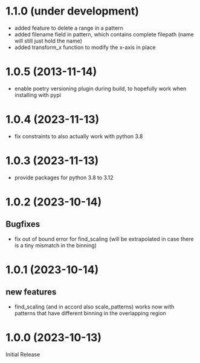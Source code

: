# 1.1.0 (under development)

- added feature to delete a range in a pattern
- added filename field in pattern, which contains complete filepath (name will still just hold the name)
- added transform_x function to modify the x-axis in place

# 1.0.5 (2013-11-14)

- enable poetry versioning plugin during build, to hopefully work when installing with pypi

# 1.0.4 (2023-11-13)

 - fix constraints to also actually work with python 3.8

# 1.0.3 (2023-11-13)

- provide packages for python 3.8 to 3.12

# 1.0.2 (2023-10-14)

## Bugfixes
- fix out of bound error for find_scaling (will be extrapolated in case there is a tiny mismatch in the binning)

# 1.0.1 (2023-10-14)

## new features
- find_scaling (and in accord also scale_patterns) works now with patterns that have different binning in the 
  overlapping region

# 1.0.0 (2023-10-13)

Initial Release